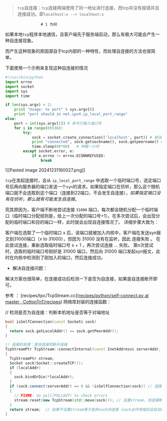 >`tcp`自连接：`tcp`连接两端使用了同一地址进行连接，而tcp并没有报错并且连接成功。即`localhost:x --> localhost:x` 


					# 1 为何
如果本地`tcp`程序本地通信，且客户端先于服务端启动，那么有极大可能会产生一种自连接现象。


而产生这种现象的原因源自于tcp内部的一种特性，而处理自连接的方法也很简单。

下面使用一个示例来复现这种自连接的情况
```python
#!/usr/bin/python
import errno
import socket
import sys
import time

if len(sys.argv) < 2:
    print "Usage: %s port" % sys.argv[0]
    print "port should in net.ipv4.ip_local_port_range"
else:
    port = int(sys.argv[1])	# 命令行输入端口号
    for i in range(65536):
        try:
            sock = socket.create_connection(('localhost', port)) # 尝试对端口号发起连接
            print "connected", sock.getsockname(), sock.getpeername() # 连接成功，打印本机地址和对端地址
            time.sleep(60*60)	# 休眠一小时
        except socket.error, e:
            if e.errno != errno.ECONNREFUSED:
                break
```


![[Pasted image 20241231160027.png]]

`tcp`在发起连接时，会从 `ip_local_port_range` 中选取一个临时端口号，选定端口号后再向服务器的端口发送一个`syn`的请求。如果指定端口在侦听，那么这个随机端口就不会选取到这个端口（连接到22端口，不会发生自连接），*如果指定端口没有在侦听，那么就有可能发生自连接*。

究其原因为，客户端不断地尝试连接 `31000` 端口，每次都会随机分配一个临时端口（临时端口分配规则是，给上一次分配的端口号+1）。在多次尝试后，会出现分配的临时端口和目的端口一样，此时就会出现自连接情况了。 详细步骤大致为：

客户端在选取了一个临时端口 x 后，该端口就被加入内核中，客户端在发送syn报文到31000端口（x to 31000），但因为 31000 没有在监听，因此 连接失败 。
在此尝试连接，重新选取临时端口号 x + 1 ，再次尝试连接 … 失败。
第n次尝试时，选取的临时端口号刚好是 31000 端口，然后向 31000 端口发起syn报文，此时在内核中检测到了刚加入的端口，然后连接成功。


- 解决自连接问题：

解决方案也很简单，在连接成功后检测一下是否为自连接，如果是自连接断开即可。

参考 ： [recipes/tpc/TcpStream.cc]([recipes/python/self-connect.py at master · CottonTnT/recipes](https://github.com/CottonTnT/recipes/blob/master/python/self-connect.py))	 网络库封装的连接函数：

// 检测是否为自连接：判断本机地址是否等于对端地址
```cpp
bool isSelfConnection(const Socket& sock)
{
  return sock.getLocalAddr() == sock.getPeerAddr();
}

// 连接的处理：是自连接则断开连接
TcpStreamPtr TcpStream::connectInternal(const InetAddress& serverAddr, const InetAddress* localAddr)
{
  TcpStreamPtr stream;
  Socket sock(Socket::createTCP());
  if (localAddr)
  {
    sock.bindOrDie(*localAddr);
  }
  if (sock.connect(serverAddr) == 0 && !isSelfConnection(sock)) // 连接成功 且 不是自连接
  {
    // FIXME: do poll(POLLOUT) to check errors
    stream.reset(new TcpStream(std::move(sock))); // 设置stream，将连接移动到strean中
  }
  return stream;  // 如果不设置stream等于放弃sock的连接（sock出作用域后会自动释放，连接自动断开）
}

```

